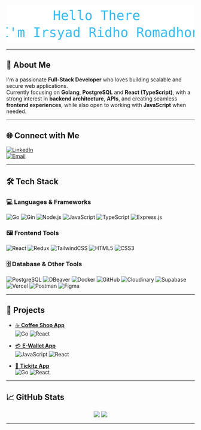 <div align="center">
  <img src="./resources/hello.svg" alt="Hello There - Irsyad Ridho Romadhon" />
</div>

---

## 🚀 About Me

I'm a passionate **Full-Stack Developer** who loves building scalable and secure web applications.  
Currently focusing on **Golang**, **PostgreSQL** and **React (TypeScript)**, with a strong interest in **backend architecture**, **APIs**, and creating seamless **frontend experiences**, while also open to working with **JavaScript** when needed.

---

## 🌐 Connect with Me

<!-- - 💼 [LinkedIn](https://www.linkedin.com/in/irsyad-ridho-romadhon)   -->
<!-- - 📧 Email: **irsyadridho.r@gmail.com** -->

[![LinkedIn](https://img.shields.io/badge/LinkedIn-0A66C2?style=for-the-badge&logo=linkedin&logoColor=white)](https://www.linkedin.com/in/irsyad-ridho-romadhon)   
[![Email](https://img.shields.io/badge/Email-D14836?style=for-the-badge&logo=gmail&logoColor=white)](https://irsy4drr01.github.io/irsy4drr01/resources/)

---

## 🛠️ Tech Stack
### 💻 Languages & Frameworks
![Go](https://img.shields.io/badge/Go-00ADD8?style=for-the-badge&logo=go&logoColor=white)
![Gin](https://img.shields.io/badge/Gin-008ECF?style=for-the-badge&logo=go&logoColor=white)
![Node.js](https://img.shields.io/badge/Node.js-339933?style=for-the-badge&logo=node.js&logoColor=white)
![JavaScript](https://img.shields.io/badge/JavaScript-F7DF1E?style=for-the-badge&logo=javascript&logoColor=black)
![TypeScript](https://img.shields.io/badge/TypeScript-3178C6?style=for-the-badge&logo=typescript&logoColor=white)
![Express.js](https://img.shields.io/badge/Express.js-000000?style=for-the-badge&logo=express&logoColor=white)

### 🖼️ Frontend Tools
![React](https://img.shields.io/badge/React-20232A?style=for-the-badge&logo=react&logoColor=61DAFB)
![Redux](https://img.shields.io/badge/Redux-764ABC?style=for-the-badge&logo=redux&logoColor=white)
![TailwindCSS](https://img.shields.io/badge/TailwindCSS-06B6D4?style=for-the-badge&logo=tailwindcss&logoColor=white)
![HTML5](https://img.shields.io/badge/HTML5-E34F26?style=for-the-badge&logo=html5&logoColor=white)
![CSS3](https://img.shields.io/badge/CSS3-1572B6?style=for-the-badge&logo=css3&logoColor=white)

### 🗄️ Database & Other Tools
![PostgreSQL](https://img.shields.io/badge/PostgreSQL-4169E1?style=for-the-badge&logo=postgresql&logoColor=white)
![DBeaver](https://img.shields.io/badge/DBeaver-372923?style=for-the-badge&logo=dbeaver&logoColor=white)
![Docker](https://img.shields.io/badge/Docker-2496ED?style=for-the-badge&logo=docker&logoColor=white)
![GitHub](https://img.shields.io/badge/GitHub-181717?style=for-the-badge&logo=github&logoColor=white)
![Cloudinary](https://img.shields.io/badge/Cloudinary-3448C5?style=for-the-badge&logo=cloudinary&logoColor=white)
![Supabase](https://img.shields.io/badge/Supabase-3ECF8E?style=for-the-badge&logo=supabase&logoColor=white)
![Vercel](https://img.shields.io/badge/Vercel-000000?style=for-the-badge&logo=vercel&logoColor=white)
![Postman](https://img.shields.io/badge/Postman-FF6C37?style=for-the-badge&logo=postman&logoColor=white)
![Figma](https://img.shields.io/badge/Figma-F24E1E?style=for-the-badge&logo=figma&logoColor=white)

---

## 📌 Projects
- [☕ **Coffee Shop App**](https://github.com/irsy4drr01/coffee_shop)   
![Go](https://img.shields.io/badge/Go-00ADD8?style=for-the-badge&logo=go&logoColor=white)
![React](https://img.shields.io/badge/React-61DAFB?style=for-the-badge&logo=react&logoColor=black)

- [💳 **E-Wallet App**](https://github.com/irsy4drr01/e-wallet)     
![JavaScript](https://img.shields.io/badge/JavaScript-F7DF1E?style=for-the-badge&logo=javascript&logoColor=black)
![React](https://img.shields.io/badge/React-61DAFB?style=for-the-badge&logo=react&logoColor=black)

- [🎫 **Tickitz App**](https://github.com/irsy4drr01/tickitz)   
![Go](https://img.shields.io/badge/Go-00ADD8?style=for-the-badge&logo=go&logoColor=white)
![React](https://img.shields.io/badge/React-61DAFB?style=for-the-badge&logo=react&logoColor=black)

---

## 📈 GitHub Stats

<p align="center">
  <img src="https://github-readme-stats.vercel.app/api?username=irsy4drr01&show_icons=true&theme=algolia&count_private=true&hide=prs" height="180em"/>
  <img src="https://github-readme-stats.vercel.app/api/top-langs/?username=irsy4drr01&layout=compact&theme=algolia" height="180em"/>
</p>

---

<!-- <p align="center">
  <img src="https://komarev.com/ghpvc/?username=irsy4drr01&label=PROFILE%20VIEWS%20%20&color=36BCF7&style=for-the-badge" alt="irsy4drr01"/>
</p> -->
